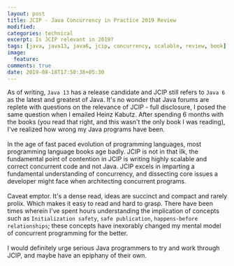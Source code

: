 ```yaml
---
layout: post
title: JCIP - Java Concurrency in Practice 2019 Review
modified:
categories: technical
excerpt: Is JCIP relevant in 2019?
tags: [java, java13, java6, jcip, concurrency, scalable, review, book]
image:
  feature:
comments: true
date: 2019-08-18T17:50:38+05:30
---
```


As of writing, `Java 13` has a release candidate and JCIP still refers to `Java 6` as the latest and greatest of Java. It's no wonder that Java forums are replete with questions on the relevance of JCIP - full disclosure, I posed the same question when I emailed Heinz Kabutz. After spending 6 months with the books (you read that right, and this wasn't the only book I was reading), I've realized how wrong my Java programs have been. <br/><br/>
In the age of fast paced evolution of programming languages, most programming language books age badly. JCIP is not in that ilk, the fundamental point of contention in JCIP is writing highly scalable and correct concurrent code and not Java. JCIP excels in imparting a fundamental understanding of concurrency, and dissecting core issues a developer might face when architecting concurrent programs.<br/><br/>
Caveat emptor. It's a dense read, ideas are succinct and compact and rarely prolix. Which makes it easy to read and hard to grasp. There have been times wherein I've spent hours understanding the implication of concepts such as `Initialization safety`, `safe publication`, `happens-before relationships`; these concepts have inexorably changed my mental model of concurrent programming for the better.<br/><br/>
I would definitely urge serious Java programmers to try and work through JCIP, and maybe have an epiphany of their own.
